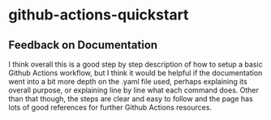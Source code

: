 # github-actions-quickstart

## Feedback on Documentation

I think overall this is a good step by step
description of how to setup a basic Github
Actions workflow, but I think it would be
helpful if the documentation went into a bit
more depth on the .yaml file used, perhaps
explaining its overall purpose, or explaining
line by line what each command does. Other
than that though, the steps are clear and easy
to follow and the page has lots of good
references for further Github Actions resources.

